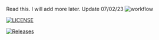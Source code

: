 Read this. I will add more later.
Update 07/02/23
![workflow](https://github.com/Ghoulbinder/seMethods/actions/workflows/main.yml/badge.svg)

[![LICENSE](https://img.shields.io/github/license/Ghoulbinder/sem.svg?style=flat-square)](https://github.com/Ghoulbinder/sem/blob/master/LICENSE)

[![Releases](https://img.shields.io/github/release/Ghoulbinder/sem/all.svg?style=flat-square)](https://github.com/Ghoulbinder/sem/releases)